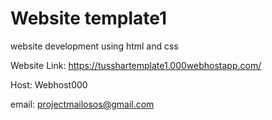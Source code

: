 # Website template1
 website development using html and css

Website Link:
https://tusshartemplate1.000webhostapp.com/

Host:
Webhost000

email:
projectmailosos@gmail.com

